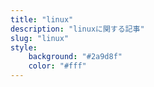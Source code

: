 ```yaml
---
title: "linux"
description: "linuxに関する記事"
slug: "linux"
style:
    background: "#2a9d8f"
    color: "#fff"
---
```

